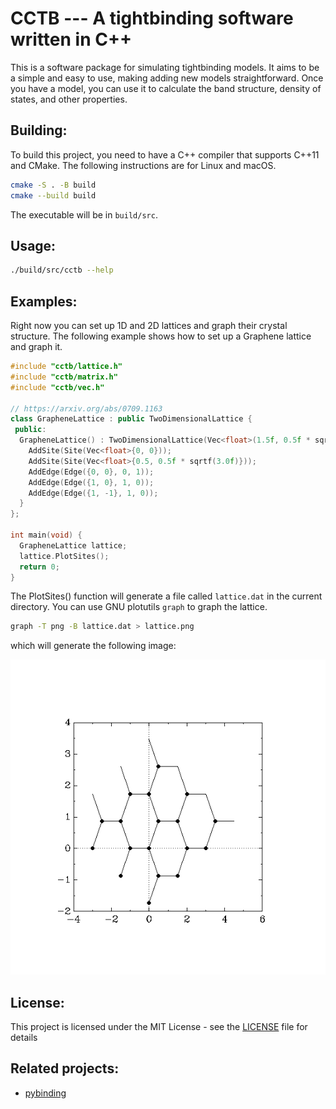 # CCTB --- A tightbinding software written in C++

This is a software package for simulating tightbinding models. It aims to be a simple and easy to use, making adding new models straightforward. Once you have a model, you can use it to calculate the band structure, density of states, and other properties.

## Building:

To build this project, you need to have a C++ compiler that supports C++11 and CMake. The following instructions are for Linux and macOS.

```bash
cmake -S . -B build
cmake --build build
```

The executable will be in `build/src`.

## Usage:

```bash
./build/src/cctb --help
```

## Examples:

Right now you can set up 1D and 2D lattices and graph their crystal structure. The following example shows how to set up a Graphene lattice and graph it.

```c++
#include "cctb/lattice.h"
#include "cctb/matrix.h"
#include "cctb/vec.h"

// https://arxiv.org/abs/0709.1163
class GrapheneLattice : public TwoDimensionalLattice {
 public:
  GrapheneLattice() : TwoDimensionalLattice(Vec<float>(1.5f, 0.5f * sqrtf(3.0f)), Vec<float>(1.5f, -0.5f * sqrtf(3.0f))) {
    AddSite(Site(Vec<float>{0, 0}));
    AddSite(Site(Vec<float>{0.5, 0.5f * sqrtf(3.0f)}));
    AddEdge(Edge({0, 0}, 0, 1));
    AddEdge(Edge({1, 0}, 1, 0));
    AddEdge(Edge({1, -1}, 1, 0));
  }
};

int main(void) {
  GrapheneLattice lattice;
  lattice.PlotSites();
  return 0;
}
```

The PlotSites() function will generate a file called `lattice.dat` in the current directory. You can use GNU plotutils `graph` to graph the lattice.

```bash
graph -T png -B lattice.dat > lattice.png
```

which will generate the following image:

![Graphene lattice](examples/graphene.png)

## License:

This project is licensed under the MIT License - see the [LICENSE](LICENSE) file for details

## Related projects:

- [pybinding](https://github.com/dean0x7d/pybinding)
